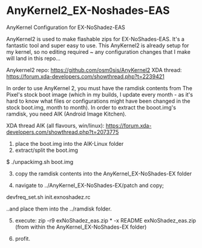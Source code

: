 # AnyKernel2_EX-Noshades-EAS
AnyKernel Configuration for EX-NoShadez-EAS

AnyKernel2 is used to make flashable zips for EX-NoShades-EAS. It's a fantastic tool and super easy to use. This AnyKernel2 is already setup for my kernel, so no editing required ~ any configuration changes that I make will land in this repo...

Anykernel2 repo: https://github.com/osm0sis/AnyKernel2
XDA thread: https://forum.xda-developers.com/showthread.php?t=2239421 

In order to use AnyKernel 2, you must have the ramdisk contents from The Pixel's stock boot image (which in my builds, I update every month - as it's hard to know what files or configurations might have been changed in the stock boot.img, month to month). In order to extract the booot.img's ramdisk, you need AIK (Android Image Kitchen).

XDA thread AIK (all flavours, win/linux): https://forum.xda-developers.com/showthread.php?t=2073775

1. place the boot.img into the AIK-Linux folder
2. extract/split the boot.img

$ ./unpackimg.sh boot.img 

3. copy the ramdisk contents into the AnyKernel_EX-NoShades-EX folder

4. navigate to ../AnyKernel_EX-NoShades-EX/patch and copy;

devfreq_set.sh
init.exnoshadez.rc

..and place them into the ../ramdisk folder.

5. execute: zip -r9 exNoShadez_eas.zip * -x README exNoShadez_eas.zip 
  (from within the AnyKernel_EX-NoShades-EX folder)

6. profit.
